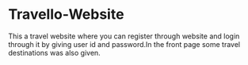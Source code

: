 # Travello-Website
This a travel website where you can register through website and login through it by giving user id and password.In the front page some travel destinations was also given.
